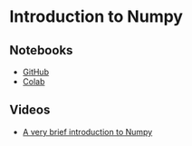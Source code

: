 # Introduction to Numpy

## Notebooks

* [GitHub](https://github.com/abstractions-in-python/abstractions-in-python.github.io/blob/master/notebooks/Introduction_to_Numpy_chapter.ipynb)
* [Colab](https://drive.google.com/file/d/1eGHq5T2gtNagBrATjarjj9wcSO1Qa7rp/view?usp=sharing)

## Videos

* [A very brief introduction to Numpy](https://youtu.be/mh6iH_c5Grw)

